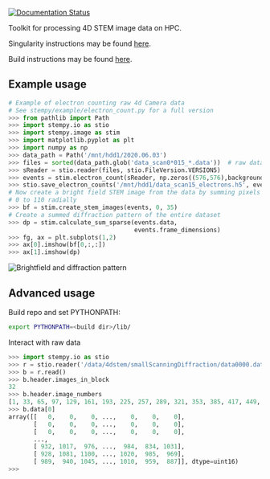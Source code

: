 [![Documentation Status](https://readthedocs.org/projects/stempy/badge/?version=latest)](https://stempy.readthedocs.io/en/latest/?badge=latest)

Toolkit for processing 4D STEM image data on HPC.

Singularity instructions may be found [here](https://stempy.readthedocs.io/en/latest/singularity.html).

Build instructions may be found [here](https://stempy.readthedocs.io/en/latest/BUILDING.html).

Example usage
-------------

```python
# Example of electron counting raw 4d Camera data
# See stempy/example/electron_count.py for a full version
>>> from pathlib import Path
>>> import stempy.io as stio
>>> import stempy.image as stim
>>> import matplotlib.pyplot as plt
>>> import numpy as np
>>> data_path = Path('/mnt/hdd1/2020.06.03')
>>> files = sorted(data_path.glob('data_scan0*015_*.data'))  # raw data files
>>> sReader = stio.reader(files, stio.FileVersion.VERSION5)
>>> events = stim.electron_count(sReader, np.zeros((576,576),background_threshold_n_sigma=4.0))
>>> stio.save_electron_counts('/mnt/hdd1/data_scan15_electrons.h5', events)
# Now create a bright field STEM image from the data by summing pixels 
# 0 to 110 radially
>>> bf = stim.create_stem_images(events, 0, 35)
# Create a summed diffraction pattern of the entire dataset
>>> dp = stim.calculate_sum_sparse(events.data,
                                   events.frame_dimensions)
>>> fg, ax = plt.subplots(1,2)
>>> ax[0].imshow(bf[0,:,:])
>>> ax[1].imshow(dp)
```
![Brightfield and diffraction pattern]('https://github.com/ercius/stempy/tree/master/docs/images/Figure_1.png?raw=True')

Advanced usage
--------------
Build repo and set PYTHONPATH:

```bash
export PYTHONPATH=<build dir>/lib/
```

Interact with raw data

```python
>>> import stempy.io as stio
>>> r = stio.reader('/data/4dstem/smallScanningDiffraction/data0000.dat')
>>> b = r.read()
>>> b.header.images_in_block
32
>>> b.header.image_numbers
[1, 33, 65, 97, 129, 161, 193, 225, 257, 289, 321, 353, 385, 417, 449, 481, 513, 545, 577, 609, 641, 673, 705, 737, 769, 801, 833, 865, 897, 929, 961, 993]
>>> b.data[0]
array([[   0,    0,    0, ...,    0,    0,    0],
       [   0,    0,    0, ...,    0,    0,    0],
       [   0,    0,    0, ...,    0,    0,    0],
       ...,
       [ 932, 1017,  976, ...,  984,  834, 1031],
       [ 928, 1081, 1100, ..., 1020,  985,  969],
       [ 989,  940, 1045, ..., 1010,  959,  887]], dtype=uint16)
>>>

```

